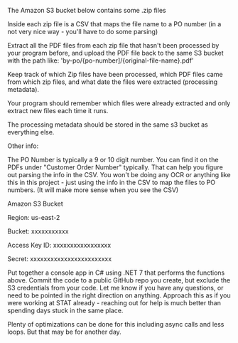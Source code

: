 The Amazon S3 bucket below contains some .zip files

Inside each zip file is a CSV that maps the file name to a PO number (in a not very nice way - you'll have to do some parsing)

Extract all the PDF files from each zip file that hasn't been processed by your program before, and upload the PDF file back to the same S3 bucket with the path like: 'by-po/{po-number]/{original-file-name}.pdf'


Keep track of which Zip files have been processed, which PDF files came from which zip files, and what date the files were extracted (processing metadata).

Your program should remember which files were already extracted and only extract new files each time it runs.

The processing metadata should be stored in the same s3 bucket as everything else.


Other info:

The PO Number is typically a 9 or 10 digit number. You can find it on the PDFs under "Customer Order Number" typically. That can help you figure out parsing the info in the CSV. You won't be doing any OCR or anything like this in this project - just using the info in the CSV to map the files to PO numbers. (It will make more sense when you see the CSV)


Amazon S3 Bucket

Region: us-east-2

Bucket: xxxxxxxxxxx

Access Key ID: xxxxxxxxxxxxxxxxx

Secret: xxxxxxxxxxxxxxxxxxxxxxxx


Put together a console app in C# using .NET 7 that performs the functions above. Commit the code to a public GitHub repo you create, but exclude the S3 credentials from your code. Let me know if you have any questions, or need to be pointed in the right direction on anything. Approach this as if you were working at STAT already - reaching out for help is much better than spending days stuck in the same place. 



Plenty of optimizations can be done for this including async calls and less loops. But that may be for another day. 
